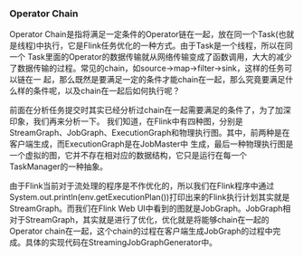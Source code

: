 ### Operator Chain

Operator Chain是指将满足一定条件的Operator链在一起，放在同一个Task(也就是线程)中执行，它是Flink任务优化的一种方式。由于Task是一个线程，所以在同一个
Task里面的Operator的数据传输就从网络传输变成了函数调用，大大的减少了数据传输的过程。常见的chain，如source->map->filter->sink，这样的任务可以链在一
起，那么既然是要满足一定的条件才能chain在一起，那么究竟要满足什么样的条件呢，以及chain在一起后如何执行呢？

前面在分析任务提交时其实已经分析过chain在一起需要满足的条件了，为了加深印象，我们再来分析一下。
我们知道，在Flink中有四种图，分别是StreamGraph、JobGraph、ExecutionGraph和物理执行图。其中，前两种是在客户端生成，而ExecutionGraph是在JobMaster中
生成，最后一种物理执行图是一个虚拟的图，它并不存在相对应的数据结构，它只是运行在每一个TaskManager的一种抽象。

由于Flink当前对于流处理的程序是不作优化的，所以我们在Flink程序中通过System.out.println(env.getExecutionPlan())打印出来的Flink执行计划其实就是
StreamGraph。而我们在Flink Web UI中看到的图就是JobGraph。JobGraph相对于StreamGraph，其实就是进行了优化，优化就是将能够chain在一起的Operator
chain在一起，这个chain的过程在客户端生成JobGraph的过程中完成。具体的实现代码在StreamingJobGraphGenerator中。

